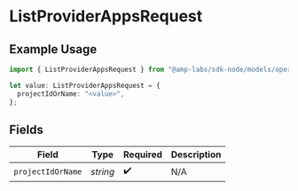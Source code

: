 # ListProviderAppsRequest

## Example Usage

```typescript
import { ListProviderAppsRequest } from "@amp-labs/sdk-node/models/operations";

let value: ListProviderAppsRequest = {
  projectIdOrName: "<value>",
};
```

## Fields

| Field              | Type               | Required           | Description        |
| ------------------ | ------------------ | ------------------ | ------------------ |
| `projectIdOrName`  | *string*           | :heavy_check_mark: | N/A                |